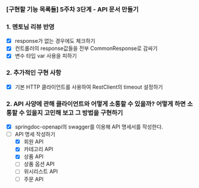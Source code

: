### [구현할 기능 목록들] 5주차 3단계 - API 문서 만들기   
### 1. 멘토님 리뷰 반영
- [x] response가 없는 경우에도 체크하기 
- [x] 컨트롤러의 response값들을 전부 CommonResponse로 감싸기
- [x] 변수 타입 var 사용을 피하기 

### 2. 추가적인 구현 사항
- [x] 기본 HTTP 클라이언트를 사용하여 RestClient의 timeout 설정하기

### 2. API 사양에 관해 클라이언트와 어떻게 소통할 수 있을까? 어떻게 하면 소통할 수 있을지 고민해 보고 그 방법을 구현하기 
- [x] springdoc-openapi의 swagger를 이용해 API 명세서를 작성한다.
- [ ] API 명세 작성하기
  - [x] 회원 API
  - [x] 카테고리 API
  - [x] 상품 API
  - [ ] 상품 옵션 API
  - [ ] 위시리스트 API
  - [ ] 주문 API
